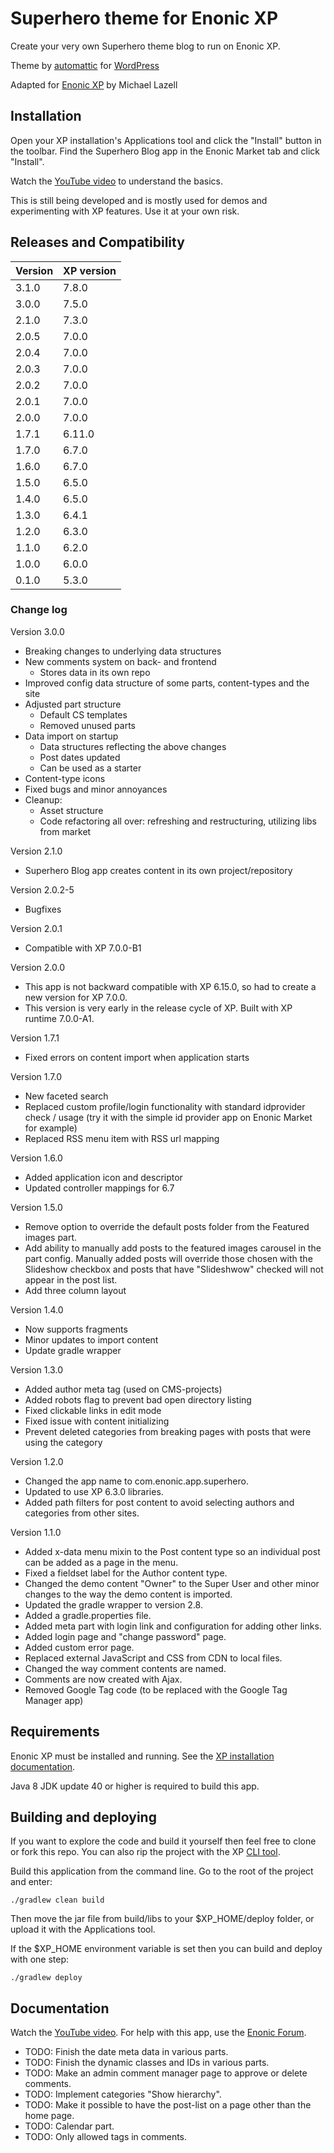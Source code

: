 # Superhero theme for Enonic XP

Create your very own Superhero theme blog to run on Enonic XP.

Theme by [automattic](https://profiles.wordpress.org/automattic/) for [WordPress](https://wordpress.com/themes/)

Adapted for [Enonic XP](https://github.com/enonic/xp) by Michael Lazell

## Installation

Open your XP installation's Applications tool and click the "Install" button in the toolbar. Find 
the Superhero Blog app in the Enonic Market tab and click "Install". 

Watch the [YouTube video](https://www.youtube.com/watch?v=YBOghlzIHDg) to understand the basics. 

This is still being developed and is mostly used for demos and experimenting with XP features. Use it at your own risk.

## Releases and Compatibility


| Version | XP version |
|---------|------------|
| 3.1.0   | 7.8.0      |
| 3.0.0   | 7.5.0      |
| 2.1.0   | 7.3.0      |
| 2.0.5   | 7.0.0      |
| 2.0.4   | 7.0.0      |
| 2.0.3   | 7.0.0      |
| 2.0.2   | 7.0.0      |
| 2.0.1   | 7.0.0      |
| 2.0.0   | 7.0.0      |
| 1.7.1   | 6.11.0     |
| 1.7.0   | 6.7.0      |
| 1.6.0   | 6.7.0      |
| 1.5.0   | 6.5.0      |
| 1.4.0   | 6.5.0      |
| 1.3.0   | 6.4.1      |
| 1.2.0   | 6.3.0      |
| 1.1.0   | 6.2.0      |
| 1.0.0   | 6.0.0      |
| 0.1.0   | 5.3.0      |

### Change log

Version 3.0.0

* Breaking changes to underlying data structures
* New comments system on back- and frontend
  * Stores data in its own repo
* Improved config data structure of some parts, content-types and the site 
* Adjusted part structure
  * Default CS templates
  * Removed unused parts
* Data import on startup
  * Data structures reflecting the above changes 
  * Post dates updated
  * Can be used as a starter
* Content-type icons
* Fixed bugs and minor annoyances
* Cleanup:
  * Asset structure
  * Code refactoring all over: refreshing and restructuring, utilizing libs from market

Version 2.1.0

* Superhero Blog app creates content in its own project/repository

Version 2.0.2-5

* Bugfixes

Version 2.0.1

* Compatible with XP 7.0.0-B1

Version 2.0.0

* This app is not backward compatible with XP 6.15.0, so had to create a new version for XP 7.0.0.
* This version is very early in the release cycle of XP.  Built with XP runtime 7.0.0-A1.

Version 1.7.1

* Fixed errors on content import when application starts

Version 1.7.0

* New faceted search
* Replaced custom profile/login functionality with standard idprovider check / usage (try it with the simple id provider app on Enonic Market for example)
* Replaced RSS menu item with RSS url mapping

Version 1.6.0

* Added application icon and descriptor
* Updated controller mappings for 6.7

Version 1.5.0

* Remove option to override the default posts folder from the Featured images part.
* Add ability to manually add posts to the featured images carousel in the part config. Manually added posts will override those chosen with the Slideshow checkbox and posts that have "Slideshwow" checked will not appear in the post list.
* Add three column layout

Version 1.4.0

* Now supports fragments
* Minor updates to import content
* Update gradle wrapper

Version 1.3.0

* Added author meta tag (used on CMS-projects)
* Added robots flag to prevent bad open directory listing
* Fixed clickable links in edit mode
* Fixed issue with content initializing
* Prevent deleted categories from breaking pages with posts that were using the category

Version 1.2.0

* Changed the app name to com.enonic.app.superhero. 
* Updated to use XP 6.3.0 libraries.
* Added path filters for post content to avoid selecting authors and categories from other sites.

Version 1.1.0

* Added x-data menu mixin to the Post content type so an individual post can be added as a page in the menu.
* Fixed a fieldset label for the Author content type.
* Changed the demo content "Owner" to the Super User and other minor changes to the way the demo content is imported. 
* Updated the gradle wrapper to version 2.8.
* Added a gradle.properties file.
* Added meta part with login link and configuration for adding other links.
* Added login page and "change password" page.
* Added custom error page.
* Replaced external JavaScript and CSS from CDN to local files. 
* Changed the way comment contents are named.
* Comments are now created with Ajax.
* Removed Google Tag code (to be replaced with the Google Tag Manager app)


## Requirements

Enonic XP must be installed and running. See the [XP installation documentation](http://xp.readthedocs.org/en/stable/getstarted/index.html).

Java 8 JDK update 40 or higher is required to build this app.

## Building and deploying

If you want to explore the code and build it yourself then feel free to clone or fork this repo. You can also rip the project with 
the XP [CLI tool](http://xp.readthedocs.org/en/stable/reference/toolbox/init-project.html).

Build this application from the command line. Go to the root of the project and enter:

    ./gradlew clean build

Then move the jar file from build/libs to your $XP_HOME/deploy folder, or upload it with the Applications tool. 

If the $XP_HOME environment variable is set then you can build and deploy with one step:

    ./gradlew deploy

## Documentation

Watch the [YouTube video](https://www.youtube.com/watch?v=YBOghlzIHDg). For help with this app, use the [Enonic Forum](https://discuss.enonic.com/).

* TODO: Finish the date meta data in various parts.
* TODO: Finish the dynamic classes and IDs in various parts.
* TODO: Make an admin comment manager page to approve or delete comments.
* TODO: Implement categories "Show hierarchy".
* TODO: Make it possible to have the post-list on a page other than the home page.
* TODO: Calendar part.
* TODO: Only allowed tags in comments.
